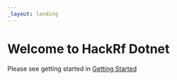 ```yaml
---
_layout: landing
---
```


# Welcome to HackRf Dotnet
Please see getting started in [Getting Started](/HackRFDotnetDocs/getting-started.html)
